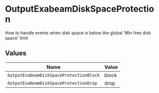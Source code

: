 # OutputExabeamDiskSpaceProtection

How to handle events when disk space is below the global 'Min free disk space' limit


## Values

| Name                                    | Value                                   |
| --------------------------------------- | --------------------------------------- |
| `OutputExabeamDiskSpaceProtectionBlock` | block                                   |
| `OutputExabeamDiskSpaceProtectionDrop`  | drop                                    |